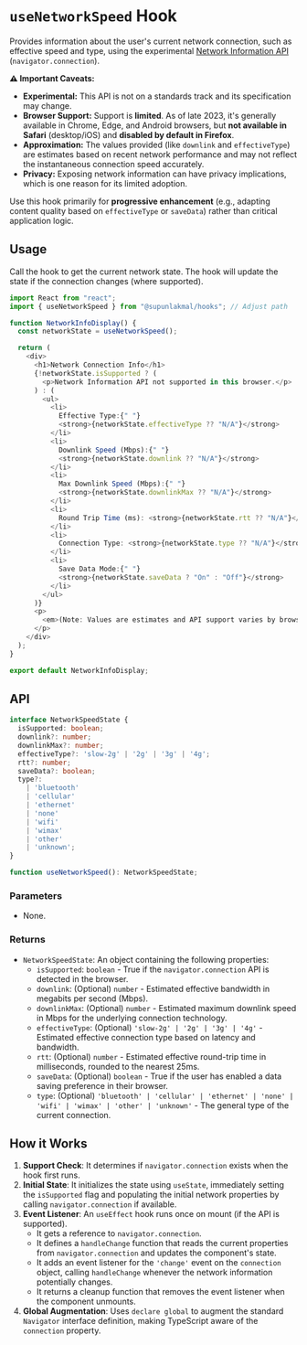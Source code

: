 # `useNetworkSpeed` Hook

Provides information about the user's current network connection, such as effective speed and type, using the experimental [Network Information API](https://developer.mozilla.org/en-US/docs/Web/API/Network_Information_API) (`navigator.connection`).

**⚠️ Important Caveats:**

- **Experimental:** This API is not on a standards track and its specification may change.
- **Browser Support:** Support is **limited**. As of late 2023, it's generally available in Chrome, Edge, and Android browsers, but **not available in Safari** (desktop/iOS) and **disabled by default in Firefox**.
- **Approximation:** The values provided (like `downlink` and `effectiveType`) are estimates based on recent network performance and may not reflect the instantaneous connection speed accurately.
- **Privacy:** Exposing network information can have privacy implications, which is one reason for its limited adoption.

Use this hook primarily for **progressive enhancement** (e.g., adapting content quality based on `effectiveType` or `saveData`) rather than critical application logic.

## Usage

Call the hook to get the current network state. The hook will update the state if the connection changes (where supported).

```typescript
import React from "react";
import { useNetworkSpeed } from "@supunlakmal/hooks"; // Adjust path

function NetworkInfoDisplay() {
  const networkState = useNetworkSpeed();

  return (
    <div>
      <h1>Network Connection Info</h1>
      {!networkState.isSupported ? (
        <p>Network Information API not supported in this browser.</p>
      ) : (
        <ul>
          <li>
            Effective Type:{" "}
            <strong>{networkState.effectiveType ?? "N/A"}</strong>
          </li>
          <li>
            Downlink Speed (Mbps):{" "}
            <strong>{networkState.downlink ?? "N/A"}</strong>
          </li>
          <li>
            Max Downlink Speed (Mbps):{" "}
            <strong>{networkState.downlinkMax ?? "N/A"}</strong>
          </li>
          <li>
            Round Trip Time (ms): <strong>{networkState.rtt ?? "N/A"}</strong>
          </li>
          <li>
            Connection Type: <strong>{networkState.type ?? "N/A"}</strong>
          </li>
          <li>
            Save Data Mode:{" "}
            <strong>{networkState.saveData ? "On" : "Off"}</strong>
          </li>
        </ul>
      )}
      <p>
        <em>(Note: Values are estimates and API support varies by browser)</em>
      </p>
    </div>
  );
}

export default NetworkInfoDisplay;
```

## API

```typescript
interface NetworkSpeedState {
  isSupported: boolean;
  downlink?: number;
  downlinkMax?: number;
  effectiveType?: 'slow-2g' | '2g' | '3g' | '4g';
  rtt?: number;
  saveData?: boolean;
  type?:
    | 'bluetooth'
    | 'cellular'
    | 'ethernet'
    | 'none'
    | 'wifi'
    | 'wimax'
    | 'other'
    | 'unknown';
}

function useNetworkSpeed(): NetworkSpeedState;
```

### Parameters

- None.

### Returns

- `NetworkSpeedState`: An object containing the following properties:
  - `isSupported`: `boolean` - True if the `navigator.connection` API is detected in the browser.
  - `downlink`: (Optional) `number` - Estimated effective bandwidth in megabits per second (Mbps).
  - `downlinkMax`: (Optional) `number` - Estimated maximum downlink speed in Mbps for the underlying connection technology.
  - `effectiveType`: (Optional) `'slow-2g' | '2g' | '3g' | '4g'` - Estimated effective connection type based on latency and bandwidth.
  - `rtt`: (Optional) `number` - Estimated effective round-trip time in milliseconds, rounded to the nearest 25ms.
  - `saveData`: (Optional) `boolean` - True if the user has enabled a data saving preference in their browser.
  - `type`: (Optional) `'bluetooth' | 'cellular' | 'ethernet' | 'none' | 'wifi' | 'wimax' | 'other' | 'unknown'` - The general type of the current connection.

## How it Works

1.  **Support Check**: It determines if `navigator.connection` exists when the hook first runs.
2.  **Initial State**: It initializes the state using `useState`, immediately setting the `isSupported` flag and populating the initial network properties by calling `navigator.connection` if available.
3.  **Event Listener**: An `useEffect` hook runs once on mount (if the API is supported).
    - It gets a reference to `navigator.connection`.
    - It defines a `handleChange` function that reads the current properties from `navigator.connection` and updates the component's state.
    - It adds an event listener for the `'change'` event on the `connection` object, calling `handleChange` whenever the network information potentially changes.
    - It returns a cleanup function that removes the event listener when the component unmounts.
4.  **Global Augmentation**: Uses `declare global` to augment the standard `Navigator` interface definition, making TypeScript aware of the `connection` property.
